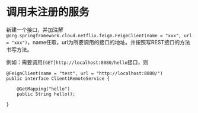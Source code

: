 # 调用未注册的服务

新建一个接口，并加注解`@org.springframework.cloud.netflix.feign.FeignClient(name = "xxx", url = "xxx")`，name任取，url为所要调用的接口的地址。并按照写REST接口的方法书写方法。

例如：需要调用`[GET]http://localhost:8080/hello`接口，则

	@FeignClient(name = "test", url = "http://localhost:8080/")
	public interface Client1RemoteService {
	
	    @GetMapping("hello")
	    public String hello();
	
	}

